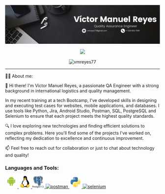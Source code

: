 <div id="header" align="center">
  <img decoding="async" src="https://github.com/vmreyes77/vmreyes77/blob/main/Black%20Minimal%20Motivation%20Quote%20LinkedIn%20Banner.png?raw=true" width="800"/>
</div>

<div align="center">
  
[![](https://img.shields.io/badge/LinkedIn-0077B5?style=for-the-badge&logo=linkedin&logoColor=white)](https://www.linkedin.com/in/v%C3%ADctor-manuel-reyes-vargas/)
</div>

<p align="center"> <img src="https://komarev.com/ghpvc/?username=vmreyes77&label=Profile%20views&color=0e75b6&style=flat" alt="vmreyes77" /> </p>

---
 <div id="header" align="left">
👨‍💻 About me:
  
  
👋 Hi there! I'm Víctor Manuel Reyes, a passionate QA Engineer with a strong background in international logistics and quality management.

In my recent training at a tech Bootcamp, I've developed skills in designing and executing test cases for websites, mobile applications, and databases. I use tools like Python, Jira, Android Studio, Postman, SQL, PostgreSQL and Selenium to ensure that each project meets the highest quality standards.

🔍 I love exploring new technologies and finding efficient solutions to complex problems. Here you'll find some of the projects I've worked on, reflecting my dedication to excellence and continuous improvement.

📫 Feel free to reach out for collaboration or just to chat about technology and quality!

<h3 align="left">Languages and Tools:</h3>
<p align="left"> <a href="https://developer.android.com" target="_blank" rel="noreferrer"> <img src="https://raw.githubusercontent.com/devicons/devicon/master/icons/android/android-original-wordmark.svg" alt="android" width="40" height="40"/> </a> <a href="https://www.linux.org/" target="_blank" rel="noreferrer"> <img src="https://raw.githubusercontent.com/devicons/devicon/master/icons/linux/linux-original.svg" alt="linux" width="40" height="40"/> </a> <a href="https://www.postgresql.org" target="_blank" rel="noreferrer"> <img src="https://raw.githubusercontent.com/devicons/devicon/master/icons/postgresql/postgresql-original-wordmark.svg" alt="postgresql" width="40" height="40"/> </a> <a href="https://postman.com" target="_blank" rel="noreferrer"> <img src="https://www.vectorlogo.zone/logos/getpostman/getpostman-icon.svg" alt="postman" width="40" height="40"/> </a> <a href="https://www.python.org" target="_blank" rel="noreferrer"> <img src="https://raw.githubusercontent.com/devicons/devicon/master/icons/python/python-original.svg" alt="python" width="40" height="40"/> </a> <a href="https://www.selenium.dev" target="_blank" rel="noreferrer"> <img src="https://raw.githubusercontent.com/detain/svg-logos/780f25886640cef088af994181646db2f6b1a3f8/svg/selenium-logo.svg" alt="selenium" width="40" height="40"/> </a> </p>
